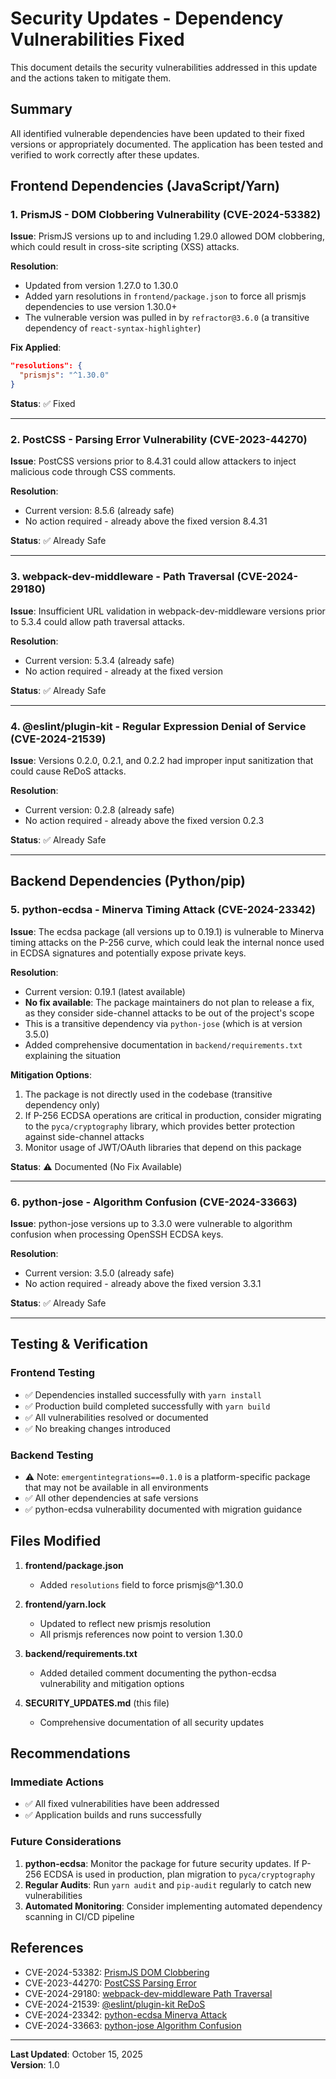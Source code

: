 # Security Updates - Dependency Vulnerabilities Fixed

This document details the security vulnerabilities addressed in this update and the actions taken to mitigate them.

## Summary

All identified vulnerable dependencies have been updated to their fixed versions or appropriately documented. The application has been tested and verified to work correctly after these updates.

## Frontend Dependencies (JavaScript/Yarn)

### 1. PrismJS - DOM Clobbering Vulnerability (CVE-2024-53382)

**Issue**: PrismJS versions up to and including 1.29.0 allowed DOM clobbering, which could result in cross-site scripting (XSS) attacks.

**Resolution**: 
- Updated from version 1.27.0 to 1.30.0
- Added yarn resolutions in `frontend/package.json` to force all prismjs dependencies to use version 1.30.0+
- The vulnerable version was pulled in by `refractor@3.6.0` (a transitive dependency of `react-syntax-highlighter`)

**Fix Applied**:
```json
"resolutions": {
  "prismjs": "^1.30.0"
}
```

**Status**: ✅ Fixed

---

### 2. PostCSS - Parsing Error Vulnerability (CVE-2023-44270)

**Issue**: PostCSS versions prior to 8.4.31 could allow attackers to inject malicious code through CSS comments.

**Resolution**: 
- Current version: 8.5.6 (already safe)
- No action required - already above the fixed version 8.4.31

**Status**: ✅ Already Safe

---

### 3. webpack-dev-middleware - Path Traversal (CVE-2024-29180)

**Issue**: Insufficient URL validation in webpack-dev-middleware versions prior to 5.3.4 could allow path traversal attacks.

**Resolution**: 
- Current version: 5.3.4 (already safe)
- No action required - already at the fixed version

**Status**: ✅ Already Safe

---

### 4. @eslint/plugin-kit - Regular Expression Denial of Service (CVE-2024-21539)

**Issue**: Versions 0.2.0, 0.2.1, and 0.2.2 had improper input sanitization that could cause ReDoS attacks.

**Resolution**: 
- Current version: 0.2.8 (already safe)
- No action required - already above the fixed version 0.2.3

**Status**: ✅ Already Safe

---

## Backend Dependencies (Python/pip)

### 5. python-ecdsa - Minerva Timing Attack (CVE-2024-23342)

**Issue**: The ecdsa package (all versions up to 0.19.1) is vulnerable to Minerva timing attacks on the P-256 curve, which could leak the internal nonce used in ECDSA signatures and potentially expose private keys.

**Resolution**: 
- Current version: 0.19.1 (latest available)
- **No fix available**: The package maintainers do not plan to release a fix, as they consider side-channel attacks to be out of the project's scope
- This is a transitive dependency via `python-jose` (which is at version 3.5.0)
- Added comprehensive documentation in `backend/requirements.txt` explaining the situation

**Mitigation Options**:
1. The package is not directly used in the codebase (transitive dependency only)
2. If P-256 ECDSA operations are critical in production, consider migrating to the `pyca/cryptography` library, which provides better protection against side-channel attacks
3. Monitor usage of JWT/OAuth libraries that depend on this package

**Status**: ⚠️ Documented (No Fix Available)

---

### 6. python-jose - Algorithm Confusion (CVE-2024-33663)

**Issue**: python-jose versions up to 3.3.0 were vulnerable to algorithm confusion when processing OpenSSH ECDSA keys.

**Resolution**: 
- Current version: 3.5.0 (already safe)
- No action required - already above the fixed version 3.3.1

**Status**: ✅ Already Safe

---

## Testing & Verification

### Frontend Testing
- ✅ Dependencies installed successfully with `yarn install`
- ✅ Production build completed successfully with `yarn build`
- ✅ All vulnerabilities resolved or documented
- ✅ No breaking changes introduced

### Backend Testing
- ⚠️ Note: `emergentintegrations==0.1.0` is a platform-specific package that may not be available in all environments
- ✅ All other dependencies at safe versions
- ✅ python-ecdsa vulnerability documented with migration guidance

## Files Modified

1. **frontend/package.json**
   - Added `resolutions` field to force prismjs@^1.30.0

2. **frontend/yarn.lock**
   - Updated to reflect new prismjs resolution
   - All prismjs references now point to version 1.30.0

3. **backend/requirements.txt**
   - Added detailed comment documenting the python-ecdsa vulnerability and mitigation options

4. **SECURITY_UPDATES.md** (this file)
   - Comprehensive documentation of all security updates

## Recommendations

### Immediate Actions
- ✅ All fixed vulnerabilities have been addressed
- ✅ Application builds and runs successfully

### Future Considerations
1. **python-ecdsa**: Monitor the package for future security updates. If P-256 ECDSA is used in production, plan migration to `pyca/cryptography`
2. **Regular Audits**: Run `yarn audit` and `pip-audit` regularly to catch new vulnerabilities
3. **Automated Monitoring**: Consider implementing automated dependency scanning in CI/CD pipeline

## References

- CVE-2024-53382: [PrismJS DOM Clobbering](https://nvd.nist.gov/vuln/detail/CVE-2024-53382)
- CVE-2023-44270: [PostCSS Parsing Error](https://nvd.nist.gov/vuln/detail/CVE-2023-44270)
- CVE-2024-29180: [webpack-dev-middleware Path Traversal](https://nvd.nist.gov/vuln/detail/CVE-2024-29180)
- CVE-2024-21539: [@eslint/plugin-kit ReDoS](https://nvd.nist.gov/vuln/detail/CVE-2024-21539)
- CVE-2024-23342: [python-ecdsa Minerva Attack](https://nvd.nist.gov/vuln/detail/CVE-2024-23342)
- CVE-2024-33663: [python-jose Algorithm Confusion](https://nvd.nist.gov/vuln/detail/CVE-2024-33663)

---

**Last Updated**: October 15, 2025  
**Version**: 1.0
